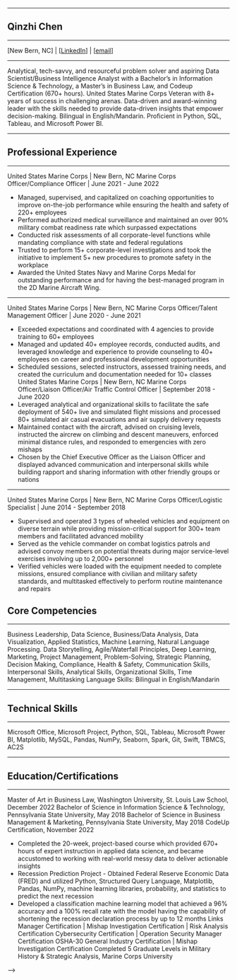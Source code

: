 ___
## Qinzhi Chen
***
[New Bern, NC] | [[LinkedIn](https://www.linkedin.com/in/qinzhi-chen/)] | [[email](qinzhichen@ymail.com)] 
___
Analytical, tech-savvy, and resourceful problem solver and aspiring Data Scientist/Business Intelligence Analyst with a Bachelor’s in Information Science & Technology, a Master’s in Business Law, and Codeup Certification (670+ hours). United States Marine Corps Veteran with 8+ years of success in challenging arenas. Data-driven and award-winning leader with the skills needed to provide data-driven insights that empower decision-making. Bilingual in English/Mandarin. Proficient in Python, SQL, Tableau, and Microsoft Power BI. 
***
## Professional Experience 
___
United States Marine Corps | New Bern, NC 
Marine Corps Officer/Compliance Officer | June 2021 - June 2022
  -	Managed, supervised, and capitalized on coaching opportunities to improve on-the-job performance while ensuring the health and safety of 220+ employees
  -	Performed authorized medical surveillance and maintained an over 90% military combat readiness rate which surpassed expectations
  -	Conducted risk assessments of all corporate-level functions while mandating compliance with state and federal regulations 
  -	Trusted to perform 15+ corporate-level investigations and took the initiative to implement 5+ new procedures to promote safety in the workplace
  -	Awarded the United States Navy and Marine Corps Medal for outstanding performance and for having the best-managed program in the 2D Marine Aircraft Wing. 
___
United States Marine Corps | New Bern, NC 
Marine Corps Officer/Talent Management Officer | June 2020 - June 2021
  -	Exceeded expectations and coordinated with 4 agencies to provide training to 60+ employees
  -	Managed and updated 40+ employee records, conducted audits, and leveraged knowledge and experience to provide counseling to 40+ employees on career and professional development opportunities
  -	Scheduled sessions, selected instructors, assessed training needs, and created the curriculum and documentation needed for 10+ classes 
  United States Marine Corps | New Bern, NC 
  Marine Corps Officer/Liaison Officer/Air Traffic Control Officer | September 2018 - June 2020
  -	Leveraged analytical and organizational skills to facilitate the safe deployment of 540+ live and simulated flight missions and processed 80+ simulated air casual evacuations and air supply delivery requests
  -	Maintained contact with the aircraft, advised on cruising levels, instructed the aircrew on climbing and descent maneuvers, enforced minimal distance rules, and responded to emergencies with zero mishaps
  -	Chosen by the Chief Executive Officer as the Liaison Officer and displayed advanced communication and interpersonal skills while building rapport and sharing information with other friendly groups or nations 
___
United States Marine Corps | New Bern, NC 
Marine Corps Officer/Logistic Specialist | June 2014 - September 2018 
  - Supervised and operated 3 types of wheeled vehicles and equipment on diverse terrain while providing mission-critical support for 300+ team members and facilitated advanced mobility
  -	Served as the vehicle commander on combat logistics patrols and advised convoy members on potential threats during major service-level exercises involving up to 2,000+ personnel 
  -	Verified vehicles were loaded with the equipment needed to complete missions, ensured compliance with civilian and military safety standards, and multitasked effectively to perform routine maintenance and repairs
## Core Competencies 
___
Business Leadership, Data Science, Business/Data Analysis, Data Visualization, Applied Statistics, Machine Learning, Natural Language Processing. Data Storytelling, Agile/Waterfall Principles, Deep Learning, Marketing, Project Management, Problem-Solving, Strategic Planning, Decision Making, Compliance, Health & Safety, Communication Skills, Interpersonal Skills, Analytical Skills, Organizational Skills, Time Management, Multitasking Language Skills: Bilingual in English/Mandarin
***
## Technical Skills 
___
Microsoft Office, Microsoft Project, Python, SQL, Tableau, Microsoft Power BI, Matplotlib, MySQL, Pandas, NumPy, Seaborn, Spark, Git, Swift, TBMCS, AC2S 
***
## Education/Certifications 
___
Master of Art in Business Law, Washington University, St. Louis Law School, December 2022
Bachelor of Science in Information Science & Technology, Pennsylvania State University, May 2018
Bachelor of Science in Business Management & Marketing, Pennsylvania State University, May 2018
CodeUp Certification, November 2022
  -	Completed the 20-week, project-based course which provided 670+ hours of expert instruction in applied data science, and became accustomed to working with real-world messy data to deliver actionable insights 
  -	Recession Prediction Project - Obtained Federal Reserve Economic Data (FRED) and utilized Python, Structured Query Language, Matplotlib, Pandas, NumPy, machine learning libraries, probability, and statistics to predict the next recession 
  -	Developed a classification machine learning model that achieved a 96% accuracy and a 100% recall rate with the model having the capability of shortening the recession declaration process by up to 12 months 
Links Manager Certification | Mishap Investigation Certification | Risk Analysis Certification 
Cybersecurity Certification | Operation Security Manager Certification 
OSHA-30 General Industry Certification | Mishap Investigation Certification 
Completed 5 Graduate Levels in Military History & Strategic Analysis, Marine Corps University 

-->
